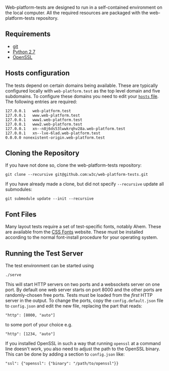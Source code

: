 Web-platform-tests are designed to run in a self-contained environment
on the local computer. All the required resources are packaged with
the web-platform-tests repository.

## Requirements

 * [git](http://git-scm.com/)
 * [Python 2.7](http://python.org)
 * [OpenSSL](https://www.openssl.org)

## Hosts configuration

The tests depend on certain domains being available. These are
typically configured locally with `web-platform.test` as the top level
domain and five subdomains. To configure these domains you need to edit
your
[`hosts` file](http://en.wikipedia.org/wiki/Hosts_%28file%29%23Location_in_the_file_system). The
following entries are required:

```
127.0.0.1	web-platform.test
127.0.0.1	www.web-platform.test
127.0.0.1	www1.web-platform.test
127.0.0.1	www2.web-platform.test
127.0.0.1	xn--n8j6ds53lwwkrqhv28a.web-platform.test
127.0.0.1	xn--lve-6lad.web-platform.test
0.0.0.0	nonexistent-origin.web-platform.test
```

## Cloning the Repository

If you have not done so, clone the web-platform-tests repository:

    git clone --recursive git@github.com:w3c/web-platform-tests.git

If you have already made a clone, but did not specify `--recursive`
update all submodules:

    git submodule update --init --recursive

## Font Files

Many layout tests require a set of test-specific fonts, notably
Ahem. These are available from the
[CSS Fonts](http://www.w3.org/Style/CSS/Test/Fonts/) website. These
must be installed according to the normal font-install procedure for
your operating system.

## Running the Test Server

The test environment can be started using

    ./serve

This will start HTTP servers on two ports and a websockets server on
one port. By default one web server starts on port 8000 and the other
ports are randomly-chosen free ports. Tests must be loaded from the
*first* HTTP server in the output. To change the ports, copy the
`config.default.json` file to `config.json` and edit the new file,
replacing the part that reads:

```
"http": [8000, "auto"]
```

to some port of your choice e.g.

```
"http": [1234, "auto"]
```

If you installed OpenSSL in such a way that running `openssl` at a
command line doesn't work, you also need to adjust the path to the
OpenSSL binary. This can be done by adding a section to `config.json`
like:

```
"ssl": {"openssl": {"binary": "/path/to/openssl"}}
```
